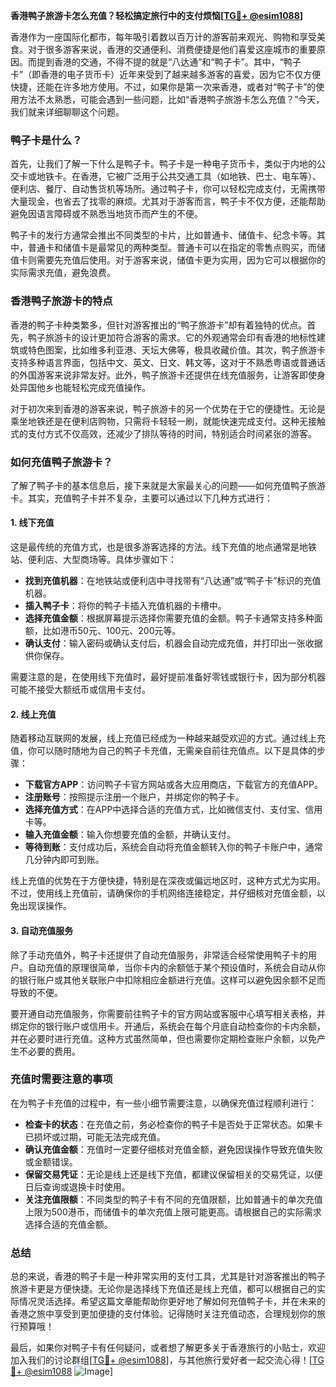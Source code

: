 **香港鸭子旅游卡怎么充值？轻松搞定旅行中的支付烦恼[[TG💪+ @esim1088](https://t.me/s/esim1088)]**

香港作为一座国际化都市，每年吸引着数以百万计的游客前来观光、购物和享受美食。对于很多游客来说，香港的交通便利、消费便捷是他们喜爱这座城市的重要原因。而提到香港的交通，不得不提的就是“八达通”和“鸭子卡”。其中，“鸭子卡”（即香港的电子货币卡）近年来受到了越来越多游客的喜爱，因为它不仅方便快捷，还能在许多地方使用。不过，如果你是第一次来香港，或者对“鸭子卡”的使用方法不太熟悉，可能会遇到一些问题，比如“香港鸭子旅游卡怎么充值？”今天，我们就来详细聊聊这个问题。

### 鸭子卡是什么？

首先，让我们了解一下什么是鸭子卡。鸭子卡是一种电子货币卡，类似于内地的公交卡或地铁卡。在香港，它被广泛用于公共交通工具（如地铁、巴士、电车等）、便利店、餐厅、自动售货机等场所。通过鸭子卡，你可以轻松完成支付，无需携带大量现金，也省去了找零的麻烦。尤其对于游客而言，鸭子卡不仅方便，还能帮助避免因语言障碍或不熟悉当地货币而产生的不便。

鸭子卡的发行方通常会推出不同类型的卡片，比如普通卡、储值卡、纪念卡等。其中，普通卡和储值卡是最常见的两种类型。普通卡可以在指定的零售点购买，而储值卡则需要先充值后使用。对于游客来说，储值卡更为实用，因为它可以根据你的实际需求充值，避免浪费。

### 香港鸭子旅游卡的特点

香港的鸭子卡种类繁多，但针对游客推出的“鸭子旅游卡”却有着独特的优点。首先，鸭子旅游卡的设计更加符合游客的需求。它的外观通常会印有香港的地标性建筑或特色图案，比如维多利亚港、天坛大佛等，极具收藏价值。其次，鸭子旅游卡支持多种语言界面，包括中文、英文、日文、韩文等，这对于不熟悉粤语或普通话的外国游客来说非常友好。此外，鸭子旅游卡还提供在线充值服务，让游客即使身处异国他乡也能轻松完成充值操作。

对于初次来到香港的游客来说，鸭子旅游卡的另一个优势在于它的便捷性。无论是乘坐地铁还是在便利店购物，只需将卡轻轻一刷，就能快速完成支付。这种无接触式的支付方式不仅高效，还减少了排队等待的时间，特别适合时间紧张的游客。

### 如何充值鸭子旅游卡？

了解了鸭子卡的基本信息后，接下来就是大家最关心的问题——如何充值鸭子旅游卡。其实，充值鸭子卡并不复杂，主要可以通过以下几种方式进行：

#### 1. 线下充值

这是最传统的充值方式，也是很多游客选择的方法。线下充值的地点通常是地铁站、便利店、大型商场等。具体步骤如下：

- **找到充值机器**：在地铁站或便利店中寻找带有“八达通”或“鸭子卡”标识的充值机器。
- **插入鸭子卡**：将你的鸭子卡插入充值机器的卡槽中。
- **选择充值金额**：根据屏幕提示选择你需要充值的金额。鸭子卡通常支持多种面额，比如港币50元、100元、200元等。
- **确认支付**：输入密码或确认支付后，机器会自动完成充值，并打印出一张收据供你保存。

需要注意的是，在使用线下充值时，最好提前准备好零钱或银行卡，因为部分机器可能不接受大额纸币或信用卡支付。

#### 2. 线上充值

随着移动互联网的发展，线上充值已经成为一种越来越受欢迎的方式。通过线上充值，你可以随时随地为自己的鸭子卡充值，无需亲自前往充值点。以下是具体的步骤：

- **下载官方APP**：访问鸭子卡官方网站或各大应用商店，下载官方的充值APP。
- **注册账号**：按照提示注册一个账户，并绑定你的鸭子卡。
- **选择充值方式**：在APP中选择合适的充值方式，比如微信支付、支付宝、信用卡等。
- **输入充值金额**：输入你想要充值的金额，并确认支付。
- **等待到账**：支付成功后，系统会自动将充值金额转入你的鸭子卡账户中，通常几分钟内即可到账。

线上充值的优势在于方便快捷，特别是在深夜或偏远地区时，这种方式尤为实用。不过，使用线上充值前，请确保你的手机网络连接稳定，并仔细核对充值金额，以免出现误操作。

#### 3. 自动充值服务

除了手动充值外，鸭子卡还提供了自动充值服务，非常适合经常使用鸭子卡的用户。自动充值的原理很简单，当你卡内的余额低于某个预设值时，系统会自动从你的银行账户或其他关联账户中扣除相应金额进行充值。这样可以避免因余额不足而导致的不便。

要开通自动充值服务，你需要前往鸭子卡的官方网站或客服中心填写相关表格，并绑定你的银行账户或信用卡。开通后，系统会在每个月底自动检查你的卡内余额，并在必要时进行充值。这种方式虽然简单，但也需要你定期检查账户余额，以免产生不必要的费用。

### 充值时需要注意的事项

在为鸭子卡充值的过程中，有一些小细节需要注意，以确保充值过程顺利进行：

- **检查卡的状态**：在充值之前，务必检查你的鸭子卡是否处于正常状态。如果卡已损坏或过期，可能无法完成充值。
- **确认充值金额**：充值时一定要仔细核对充值金额，避免因误操作导致充值失败或金额错误。
- **保留交易凭证**：无论是线上还是线下充值，都建议保留相关的交易凭证，以便日后查询或退换卡时使用。
- **关注充值限额**：不同类型的鸭子卡有不同的充值限额，比如普通卡的单次充值上限为500港币，而储值卡的单次充值上限可能更高。请根据自己的实际需求选择合适的充值金额。

### 总结

总的来说，香港的鸭子卡是一种非常实用的支付工具，尤其是针对游客推出的鸭子旅游卡更是方便快捷。无论你是选择线下充值还是线上充值，都可以根据自己的实际情况灵活选择。希望这篇文章能帮助你更好地了解如何充值鸭子卡，并在未来的香港之旅中享受到更加便捷的支付体验。记得随时关注充值动态，合理规划你的旅行预算哦！

最后，如果你对鸭子卡有任何疑问，或者想了解更多关于香港旅行的小贴士，欢迎加入我们的讨论群组[[TG💪+ @esim1088](https://t.me/s/esim1088)]，与其他旅行爱好者一起交流心得！[[TG💪+ @esim1088](https://t.me/s/esim1088) ![Image](https://i.postimg.cc/4NQfJmqS/Snipaste-2025-05-13-00-14-12.png)]